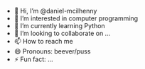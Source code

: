 - 👋 Hi, I’m @daniel-mcilhenny
- 👀 I’m interested in computer programming
- 🌱 I’m currently learning Python
- 💞️ I’m looking to collaborate on ...
- 📫 How to reach me 
- 😄 Pronouns: beever/puss
- ⚡ Fun fact: ...

<!---
daniel-mcilhenny/daniel-mcilhenny is a ✨ special ✨ repository because its `README.md` (this file) appears on your GitHub profile.
You can click the Preview link to take a look at your changes.
--->

